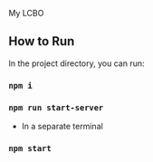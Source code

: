 My LCBO

## How to Run

In the project directory, you can run:

### `npm i`

### `npm run start-server`
- In a separate terminal

### `npm start`

